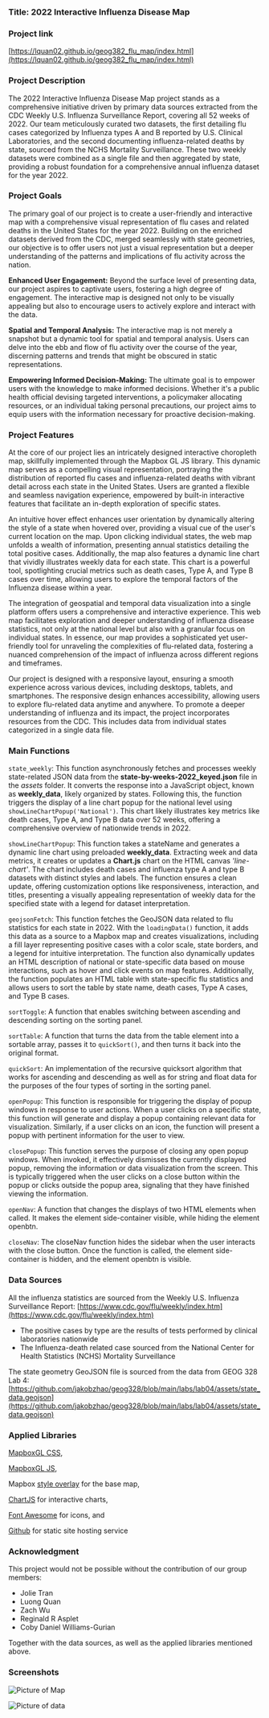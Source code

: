 ### Title: 2022 Interactive Influenza Disease Map


### Project link

[https://lquan02.github.io/geog382_flu_map/index.html](https://lquan02.github.io/geog382_flu_map/index.html) 


### Project Description

The 2022 Interactive Influenza Disease Map project stands as a comprehensive initiative driven by primary data sources extracted from the CDC Weekly U.S. Influenza Surveillance Report, covering all 52 weeks of 2022. Our team meticulously curated two datasets, the first detailing flu cases categorized by Influenza types A and B reported by U.S. Clinical Laboratories, and the second documenting influenza-related deaths by state, sourced from the NCHS Mortality Surveillance. These two weekly datasets were combined as a single file and then aggregated by state, providing a robust foundation for a comprehensive annual influenza dataset for the year 2022.


### Project Goals

The primary goal of our project is to create a user-friendly and interactive map with a comprehensive visual representation of flu cases and related deaths in the United States for the year 2022. Building on the enriched datasets derived from the CDC, merged seamlessly with state geometries, our objective is to offer users not just a visual representation but a deeper understanding of the patterns and implications of flu activity across the nation.

**Enhanced User Engagement:** Beyond the surface level of presenting data, our project aspires to captivate users, fostering a high degree of engagement. The interactive map is designed not only to be visually appealing but also to encourage users to actively explore and interact with the data.

**Spatial and Temporal Analysis:** The interactive map is not merely a snapshot but a dynamic tool for spatial and temporal analysis. Users can delve into the ebb and flow of flu activity over the course of the year, discerning patterns and trends that might be obscured in static representations.

**Empowering Informed Decision-Making:** The ultimate goal is to empower users with the knowledge to make informed decisions. Whether it's a public health official devising targeted interventions, a policymaker allocating resources, or an individual taking personal precautions, our project aims to equip users with the information necessary for proactive decision-making.


### Project Features

At the core of our project lies an intricately designed interactive choropleth map, skillfully implemented through the Mapbox GL JS library. This dynamic map serves as a compelling visual representation, portraying the distribution of reported flu cases and influenza-related deaths with vibrant detail across each state in the United States. Users are granted a flexible and seamless navigation experience, empowered by built-in interactive features that facilitate an in-depth exploration of specific states.

An intuitive hover effect enhances user orientation by dynamically altering the style of a state when hovered over, providing a visual cue of the user's current location on the map. Upon clicking individual states, the web map unfolds a wealth of information, presenting annual statistics detailing the total positive cases. Additionally, the map also features a dynamic line chart that vividly illustrates weekly data for each state. This chart is a powerful tool, spotlighting crucial metrics such as death cases, Type A, and Type B cases over time, allowing users to explore the temporal factors of the Influenza disease within a year. 

The integration of geospatial and temporal data visualization into a single platform offers users a comprehensive and interactive experience. This web map facilitates exploration and deeper understanding of influenza disease statistics, not only at the national level but also with a granular focus on individual states. In essence, our map provides a sophisticated yet user-friendly tool for unraveling the complexities of flu-related data, fostering a nuanced comprehension of the impact of influenza across different regions and timeframes.

Our project is designed with a responsive layout, ensuring a smooth experience across various devices, including desktops, tablets, and smartphones. The responsive design enhances accessibility, allowing users to explore flu-related data anytime and anywhere. To promote a deeper understanding of influenza and its impact, the project incorporates resources from the CDC. This includes data from individual states categorized in a single data file.


### Main Functions

`state_weekly`: This function asynchronously fetches and processes weekly state-related JSON data from the **state-by-weeks-2022_keyed.json** file in the *assets* folder. It converts the response into a JavaScript object, known as **weekly_data**, likely organized by states. Following this, the function triggers the display of a line chart popup for the national level using `showLineChartPopup('National')`. This chart likely illustrates key metrics like death cases, Type A, and Type B data over 52 weeks, offering a comprehensive overview of nationwide trends in 2022.

`showLineChartPopup`: This function takes a stateName and generates a dynamic line chart using preloaded **weekly_data**. Extracting week and data metrics, it creates or updates a **Chart.js** chart on the HTML canvas *'line-chart'*. The chart includes death cases and influenza type A and type B datasets with distinct styles and labels. The function ensures a clean update, offering customization options like responsiveness, interaction, and titles, presenting a visually appealing representation of weekly data for the specified state with a legend for dataset interpretation.

`geojsonFetch`: This function fetches the GeoJSON data related to flu statistics for each state in 2022. With the `loadingData()` function, it adds this data as a source to a Mapbox map and creates visualizations, including a fill layer representing positive cases with a color scale, state borders, and a legend for intuitive interpretation. The function also dynamically updates an HTML description of national or state-specific data based on mouse interactions, such as hover and click events on map features. Additionally, the function populates an HTML table with state-specific flu statistics and allows users to sort the table by state name, death cases, Type A cases, and Type B cases. 

`sortToggle`: A function that enables switching between ascending and descending sorting on the sorting panel.

`sortTable`: A function that turns the data from the table element into a sortable array, passes it to `quickSort()`, and then turns it back into the original format.

`quickSort`: An implementation of the recursive quicksort algorithm that works for ascending and descending as well as for string and float data for the purposes of the four types of sorting in the sorting panel.

`openPopup`: This function is responsible for triggering the display of popup windows in response to user actions. When a user clicks on a specific state, this function will generate and display a popup containing relevant data for visualization. Similarly, if a user clicks on an icon, the function will present a popup with pertinent information for the user to view.

`closePopup`: This function serves the purpose of closing any open popup windows. When invoked, it effectively dismisses the currently displayed popup, removing the information or data visualization from the screen. This is typically triggered when the user clicks on a close button within the popup or clicks outside the popup area, signaling that they have finished viewing the information.

`openNav`: A function that changes the displays of two HTML elements when called. It makes the element side-container visible, while hiding the element openbtn.

`closeNav`: The closeNav function hides the sidebar when the user interacts with the close button. Once the function is called, the element side-container is hidden, and the element openbtn is visible.


### Data Sources

All the influenza statistics are sourced from the Weekly U.S. Influenza Surveillance Report: [https://www.cdc.gov/flu/weekly/index.htm](https://www.cdc.gov/flu/weekly/index.htm)

 * The positive cases by type are the results of tests performed by clinical laboratories nationwide
 * The Influenza-death related case sourced from the National Center for Health Statistics (NCHS) Mortality Surveillance


The state geometry GeoJSON file is sourced from the data from GEOG 328 Lab 4: [https://github.com/jakobzhao/geog328/blob/main/labs/lab04/assets/state_data.geojson](https://github.com/jakobzhao/geog328/blob/main/labs/lab04/assets/state_data.geojson) 

 


### Applied Libraries

[MapboxGL CSS](https://api.mapbox.com/mapbox-gl-js/v2.5.0/mapbox-gl.css),

[MapboxGL JS](https://docs.mapbox.com/mapbox-gl-js/api/),

Mapbox [style overlay](https://docs.mapbox.com/api/maps/styles/) for the base map,

[ChartJS](https://cdnjs.cloudflare.com/ajax/libs/Chart.js/3.7.0/chart.min.js) for interactive charts,

[Font Awesome](https://fontawesome.com/) for icons, and 

[Github](https://github.com/) for static site hosting service


### Acknowledgment

This project would not be possible without the contribution of our group members:



* Jolie Tran
* Luong Quan
* Zach Wu
* Reginald R Asplet
* Coby Daniel Williams-Gurian

Together with the data sources, as well as the applied libraries mentioned above.


### Screenshots

![Picture of Map](https://lh3.googleusercontent.com/pw/ADCreHc-kIJprZln1bVRQyExJXWyqxr_ndMmdG-d9JosHhlUh-QVYzn6NrY48M8qLfKdSGDRnKjeCgIHxrw30BN2dSU1od-RauztdztxoLgswEpU12FlwBA=w2400)

![Picture of data](https://lh3.googleusercontent.com/pw/ADCreHdfVDB7PzD_7uAregjXlef6UpGmHY9W9QP267_Ih8gn_ygtpXIMqn2if-mTNgAE7h9c7YZIc7VSQI0T8Rs2jJbAPm9te7sAuPp1g44aBNId3vnsMrw=w2400)

